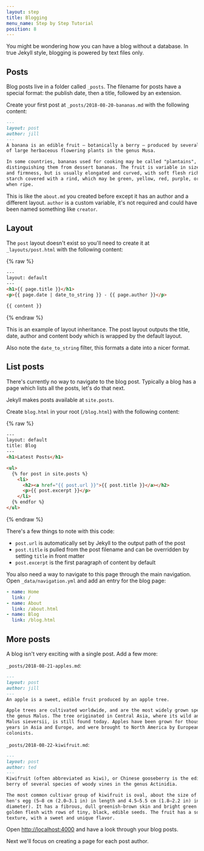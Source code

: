 ```yaml
---
layout: step
title: Blogging
menu_name: Step by Step Tutorial
position: 8
---
```

You might be wondering how you can have a blog without a database. In true
Jekyll style, blogging is powered by text files only.

## Posts

Blog posts live in a folder called `_posts`. The filename for posts have a
special format: the publish date, then a title, followed by an extension.

Create your first post at `_posts/2018-08-20-bananas.md` with the
following content:

```markdown
---
layout: post
author: jill
---
A banana is an edible fruit – botanically a berry – produced by several kinds
of large herbaceous flowering plants in the genus Musa.

In some countries, bananas used for cooking may be called "plantains",
distinguishing them from dessert bananas. The fruit is variable in size, color,
and firmness, but is usually elongated and curved, with soft flesh rich in
starch covered with a rind, which may be green, yellow, red, purple, or brown
when ripe.
```

This is like the `about.md` you created before except it has an author and
a different layout. `author` is a custom variable, it's not required and could
have been named something like `creator`.

## Layout

The `post` layout doesn't exist so you'll need to create it at
`_layouts/post.html` with the following content:

{% raw %}
```html
---
layout: default
---
<h1>{{ page.title }}</h1>
<p>{{ page.date | date_to_string }} - {{ page.author }}</p>

{{ content }}
```
{% endraw %}

This is an example of layout inheritance. The post layout outputs the title,
date, author and content body which is wrapped by the default layout.

Also note the `date_to_string` filter, this formats a date into a nicer format.

## List posts

There's currently no way to navigate to the blog post. Typically a blog has a
page which lists all the posts, let's do that next.

Jekyll makes posts available at `site.posts`.

Create `blog.html` in your root (`/blog.html`) with the following content:

{% raw %}
```html
---
layout: default
title: Blog
---
<h1>Latest Posts</h1>

<ul>
  {% for post in site.posts %}
    <li>
      <h2><a href="{{ post.url }}">{{ post.title }}</a></h2>
      <p>{{ post.excerpt }}</p>
    </li>
  {% endfor %}
</ul>
```
{% endraw %}

There's a few things to note with this code:

* `post.url` is automatically set by Jekyll to the output path of the post
* `post.title` is pulled from the post filename and can be overridden by
setting `title` in front matter
* `post.excerpt` is the first paragraph of content by default

You also need a way to navigate to this page through the main navigation. Open
`_data/navigation.yml` and add an entry for the blog page:

```yaml
- name: Home
  link: /
- name: About
  link: /about.html
- name: Blog
  link: /blog.html
```

## More posts

A blog isn't very exciting with a single post. Add a few more:

`_posts/2018-08-21-apples.md`:

```markdown
---
layout: post
author: jill
---
An apple is a sweet, edible fruit produced by an apple tree.

Apple trees are cultivated worldwide, and are the most widely grown species in
the genus Malus. The tree originated in Central Asia, where its wild ancestor,
Malus sieversii, is still found today. Apples have been grown for thousands of
years in Asia and Europe, and were brought to North America by European
colonists.
```

`_posts/2018-08-22-kiwifruit.md`:

```markdown
---
layout: post
author: ted
---
Kiwifruit (often abbreviated as kiwi), or Chinese gooseberry is the edible
berry of several species of woody vines in the genus Actinidia.

The most common cultivar group of kiwifruit is oval, about the size of a large
hen's egg (5–8 cm (2.0–3.1 in) in length and 4.5–5.5 cm (1.8–2.2 in) in
diameter). It has a fibrous, dull greenish-brown skin and bright green or
golden flesh with rows of tiny, black, edible seeds. The fruit has a soft
texture, with a sweet and unique flavor.
```

Open <a href="http://localhost:4000" target="_blank" data-proofer-ignore>http://localhost:4000</a> and have
a look through your blog posts.

Next we'll focus on creating a page for each post author.
